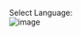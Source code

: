 Select Language:  
![image](https://github.com/tgthiag/factory_feedback/assets/86815680/be476e2b-c239-4579-8c73-783dd06f2117)
